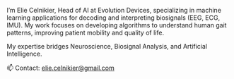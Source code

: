 I’m Elie Celnikier, Head of AI at Evolution Devices, specializing in machine learning applications for decoding and interpreting biosignals (EEG, ECG, IMU). My work focuses on developing algorithms to understand human gait patterns, improving patient mobility and quality of life.

My expertise bridges Neuroscience, Biosignal Analysis, and Artificial Intelligence.

📫 Contact: elie.celnikier@gmail.com

<!---
elieclnk/elieclnk is a ✨ special ✨ repository because its `README.md` (this file) appears on your GitHub profile.
You can click the Preview link to take a look at your changes.
--->
